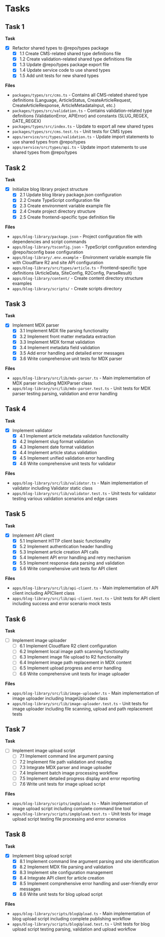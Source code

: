 # Tasks

## Task 1

**Task**

- [x] Refactor shared types to @repo/types package
  - [x] 1.1 Create CMS-related shared type definitions file
  - [x] 1.2 Create validation-related shared type definitions file
  - [x] 1.3 Update @repo/types package export file
  - [x] 1.4 Update service code to use shared types
  - [x] 1.5 Add unit tests for new shared types

**Files**

- `packages/types/src/cms.ts` - Contains all CMS-related shared type definitions (Language, ArticleStatus, CreateArticleRequest, CreateArticleResponse, ArticleMetadataInput, etc.)
- `packages/types/src/validation.ts` - Contains validation-related type definitions (ValidationError, APIError) and constants (SLUG_REGEX, DATE_REGEX)
- `packages/types/src/index.ts` - Update to export all new shared types
- `packages/types/src/cms.test.ts` - Unit tests for CMS types
- `apps/service/src/types/validation.ts` - Update import statements to use shared types from @repo/types
- `apps/service/src/types/api.ts` - Update import statements to use shared types from @repo/types

## Task 2

**Task**

- [x] Initialize blog library project structure
  - [x] 2.1 Update blog library package.json configuration
  - [x] 2.2 Create TypeScript configuration file
  - [x] 2.3 Create environment variable example file
  - [x] 2.4 Create project directory structure
  - [x] 2.5 Create frontend-specific type definition file

**Files**

- `apps/blog-library/package.json` - Project configuration file with dependencies and script commands
- `apps/blog-library/tsconfig.json` - TypeScript configuration extending @repo/tsconfig base configuration
- `apps/blog-library/.env.example` - Environment variable example file with Cloudflare R2 and site API configuration
- `apps/blog-library/src/types/article.ts` - Frontend-specific type definitions (ArticleData, SiteConfig, R2Config, ParseResult)
- `apps/blog-library/content/` - Create content directory structure examples
- `apps/blog-library/scripts/` - Create scripts directory

## Task 3

**Task**

- [x] Implement MDX parser
  - [x] 3.1 Implement MDX file parsing functionality
  - [x] 3.2 Implement front matter metadata extraction
  - [x] 3.3 Implement MDX format validation
  - [x] 3.4 Implement metadata field validation
  - [x] 3.5 Add error handling and detailed error messages
  - [x] 3.6 Write comprehensive unit tests for MDX parser

**Files**

- `apps/blog-library/src/lib/mdx-parser.ts` - Main implementation of MDX parser including MDXParser class
- `apps/blog-library/src/lib/mdx-parser.test.ts` - Unit tests for MDX parser testing parsing, validation and error handling

## Task 4

**Task**

- [x] Implement validator
  - [x] 4.1 Implement article metadata validation functionality
  - [x] 4.2 Implement slug format validation
  - [x] 4.3 Implement date format validation
  - [x] 4.4 Implement article status validation
  - [x] 4.5 Implement unified validation error handling
  - [x] 4.6 Write comprehensive unit tests for validator

**Files**

- `apps/blog-library/src/lib/validator.ts` - Main implementation of validator including Validator static class
- `apps/blog-library/src/lib/validator.test.ts` - Unit tests for validator testing various validation scenarios and edge cases

## Task 5

**Task**

- [x] Implement API client
  - [x] 5.1 Implement HTTP client basic functionality
  - [x] 5.2 Implement authentication header handling
  - [x] 5.3 Implement article creation API calls
  - [x] 5.4 Implement API error handling and retry mechanism
  - [x] 5.5 Implement response data parsing and validation
  - [x] 5.6 Write comprehensive unit tests for API client

**Files**

- `apps/blog-library/src/lib/api-client.ts` - Main implementation of API client including APIClient class
- `apps/blog-library/src/lib/api-client.test.ts` - Unit tests for API client including success and error scenario mock tests

## Task 6

**Task**

- [ ] Implement image uploader
  - [ ] 6.1 Implement Cloudflare R2 client configuration
  - [ ] 6.2 Implement local image path scanning functionality
  - [ ] 6.3 Implement image file upload to R2 functionality
  - [ ] 6.4 Implement image path replacement in MDX content
  - [ ] 6.5 Implement upload progress and error handling
  - [ ] 6.6 Write comprehensive unit tests for image uploader

**Files**

- `apps/blog-library/src/lib/image-uploader.ts` - Main implementation of image uploader including ImageUploader class
- `apps/blog-library/src/lib/image-uploader.test.ts` - Unit tests for image uploader including file scanning, upload and path replacement tests

## Task 7

**Task**

- [ ] Implement image upload script
  - [ ] 7.1 Implement command line argument parsing
  - [ ] 7.2 Implement file path validation and reading
  - [ ] 7.3 Integrate MDX parser and image uploader
  - [ ] 7.4 Implement batch image processing workflow
  - [ ] 7.5 Implement detailed progress display and error reporting
  - [ ] 7.6 Write unit tests for image upload script

**Files**

- `apps/blog-library/scripts/imgUpload.ts` - Main implementation of image upload script including complete command line tool
- `apps/blog-library/scripts/imgUpload.test.ts` - Unit tests for image upload script testing file processing and error scenarios

## Task 8

**Task**

- [x] Implement blog upload script
  - [x] 8.1 Implement command line argument parsing and site identification
  - [x] 8.2 Implement MDX file parsing and validation
  - [x] 8.3 Implement site configuration management
  - [x] 8.4 Integrate API client for article creation
  - [x] 8.5 Implement comprehensive error handling and user-friendly error messages
  - [x] 8.6 Write unit tests for blog upload script

**Files**

- `apps/blog-library/scripts/blogUpload.ts` - Main implementation of blog upload script including complete publishing workflow
- `apps/blog-library/scripts/blogUpload.test.ts` - Unit tests for blog upload script testing parsing, validation and upload workflow
